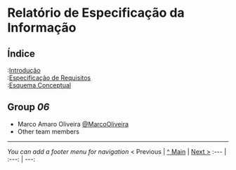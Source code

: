 # Relatório de Especificação da Informação

## Índice

:[Introdução](rei01.md)  
:[Especificação de Requisitos](rei02.md)  
:[Esquema Conceptual](rei03.md)  

## Group _06_

* Marco Amaro Oliveira [@MarcoOliveira](https://github.com/marcoamarooliveira)
* Other team members

---
_You can add a footer menu for navigation_ 
< Previous | [^ Main](/../../) | [Next >](rei01.md)
:--- | :---: | ---: 
